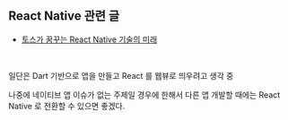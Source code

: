 ## React Native 관련 글

- [토스가 꿈꾸는 React Native 기술의 미래](https://toss.tech/article/react-native-2024)

<br/>



일단은 Dart 기반으로 앱을 만들고 React 를 웹뷰로 띄우려고 생각 중<br/>

나중에 네이티브 앱 이슈가 없는 주제일 경우에 한해서 다른 앱 개발할 때에는 React Native 로 전환할 수 있으면 좋겠다.<br/>



